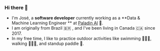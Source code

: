 <!--
**josemiguelalves/josemiguelalves** is a ✨ _special_ ✨ repository because its `README.md` (this file) appears on your GitHub profile.

Here are some ideas to get you started:

- 🔭 I’m currently working on ...
- 🌱 I’m currently learning ...
- 👯 I’m looking to collaborate on ...
- 🤔 I’m looking for help with ...
- 💬 Ask me about ...
- 📫 How to reach me: ...
- 😄 Pronouns: ...
- ⚡ Fun fact: ...
-->

### Hi there 👋

- I'm José, a **software developer** currently working as a **Data & Machine Learning Engineer **  at [Paladin AI](https://paladin.ai/) 🛫.
- I am originally from Brazil 🇧🇷 , and  I've been living in Canada 🇨🇦 since 2017. 
- In my free time, I like to practice outdoor activities like swimming 🏊🏽‍♂️, walking 🚶🏿‍♂️, and standup paddle 🚣. 
